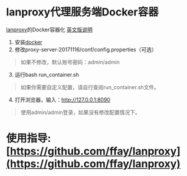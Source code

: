 # lanproxy代理服务端Docker容器
[lanproxy](https://github.com/ffay/lanproxy)的Docker容器化 
[英文版说明](https://github.com/huangxinping/lanproxy-docker/blob/master/README.md)

1. 安装[docker](https://www.docker.com)
2. 修改proxy-server-20171116/conf/config.properties（可选）    
> 如果不修改，默认账号密码：admin/admin   

3. 运行bash run_container.sh
> 如果你需要自定义配置，请自行查阅run_container.sh文件。
4. 打开浏览器，输入：http://127.0.0.1:8090
> 使用admin/admin登录，如果没有修改配置情况下。

# 使用指导: [https://github.com/ffay/lanproxy](https://github.com/ffay/lanproxy)


